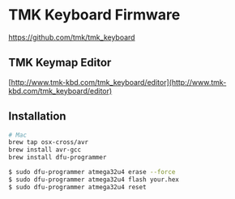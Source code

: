 # TMK Keyboard Firmware
https://github.com/tmk/tmk_keyboard

## TMK Keymap Editor
[http://www.tmk-kbd.com/tmk_keyboard/editor](http://www.tmk-kbd.com/tmk_keyboard/editor)

## Installation
```bash
# Mac
brew tap osx-cross/avr
brew install avr-gcc
brew install dfu-programmer
```

```bash
$ sudo dfu-programmer atmega32u4 erase --force
$ sudo dfu-programmer atmega32u4 flash your.hex
$ sudo dfu-programmer atmega32u4 reset
```
